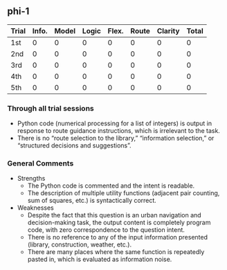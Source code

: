 ## phi-1

| Trial | Info. | Model | Logic | Flex. | Route | Clarity | Total |
| --- | --- | --- | --- | --- | --- | --- | --- |
| 1st | 0 | 0 | 0 | 0 | 0 | 0 | 0 |
| 2nd | 0 | 0 | 0 | 0 | 0 | 0 | 0 |
| 3rd | 0 | 0 | 0 | 0 | 0 | 0 | 0 |
| 4th | 0 | 0 | 0 | 0 | 0 | 0 | 0 |
| 5th | 0 | 0 | 0 | 0 | 0 | 0 | 0 |

### Through all trial sessions

- Python code (numerical processing for a list of integers) is output in response to route guidance instructions, which is irrelevant to the task.
- There is no “route selection to the library,” “information selection,” or “structured decisions and suggestions”.

### General Comments

- Strengths
    - The Python code is commented and the intent is readable.
    - The description of multiple utility functions (adjacent pair counting, sum of squares, etc.) is syntactically correct.
- Weaknesses
    - Despite the fact that this question is an urban navigation and decision-making task, the output content is completely program code, with zero correspondence to the question intent.
    - There is no reference to any of the input information presented (library, construction, weather, etc.).
    - There are many places where the same function is repeatedly pasted in, which is evaluated as information noise.